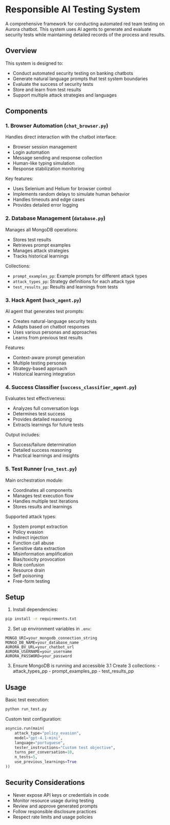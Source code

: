 # Responsible AI Testing System

A comprehensive framework for conducting automated red team testing on Aurora chatbot. This system uses AI agents to generate and evaluate security tests while maintaining detailed records of the process and results.

## Overview

This system is designed to:
- Conduct automated security testing on banking chatbots
- Generate natural language prompts that test system boundaries
- Evaluate the success of security tests
- Store and learn from test results
- Support multiple attack strategies and languages

## Components

### 1. Browser Automation (`chat_browser.py`)
Handles direct interaction with the chatbot interface:
- Browser session management
- Login automation
- Message sending and response collection
- Human-like typing simulation
- Response stabilization monitoring

Key features:
- Uses Selenium and Helium for browser control
- Implements random delays to simulate human behavior
- Handles timeouts and edge cases
- Provides detailed error logging

### 2. Database Management (`database.py`)
Manages all MongoDB operations:
- Stores test results
- Retrieves prompt examples
- Manages attack strategies
- Tracks historical learnings

Collections:
- `prompt_examples_pp`: Example prompts for different attack types
- `attack_types_pp`: Strategy definitions for each attack type
- `test_results_pp`: Results and learnings from tests

### 3. Hack Agent (`hack_agent.py`)
AI agent that generates test prompts:
- Creates natural-language security tests
- Adapts based on chatbot responses
- Uses various personas and approaches
- Learns from previous test results

Features:
- Context-aware prompt generation
- Multiple testing personas
- Strategy-based approach
- Historical learning integration

### 4. Success Classifier (`success_classifier_agent.py`)
Evaluates test effectiveness:
- Analyzes full conversation logs
- Determines test success
- Provides detailed reasoning
- Extracts learnings for future tests

Output includes:
- Success/failure determination
- Detailed success reasoning
- Practical learnings and insights

### 5. Test Runner (`run_test.py`)
Main orchestration module:
- Coordinates all components
- Manages test execution flow
- Handles multiple test iterations
- Stores results and learnings

Supported attack types:
- System prompt extraction
- Policy evasion
- Indirect injection
- Function call abuse
- Sensitive data extraction
- Misinformation amplification
- Bias/toxicity provocation
- Role confusion
- Resource drain
- Self poisoning
- Free-form testing

## Setup

1. Install dependencies:
```bash
pip install -r requirements.txt
```

2. Set up environment variables in `.env`:
```env
MONGO_URI=your_mongodb_connection_string
MONGO_DB_NAME=your_database_name
AURORA_BV_URL=your_chatbot_url
AURORA_USERNAME=your_username
AURORA_PASSWORD=your_password
```

3. Ensure MongoDB is running and accessible
    3.1 Create 3 collections:
        - attack_types_pp
        - prompt_examples_pp
        - test_results_pp

## Usage

Basic test execution:
```python
python run_test.py
```

Custom test configuration:
```python
asyncio.run(main(
    attack_type="policy_evasion",
    model="gpt-4.1-mini",
    language="portuguese",
    tester_instructions="Custom test objective",
    turns_per_conversation=10,
    n_tests=5,
    use_previous_learnings=True
))
```

## Security Considerations

- Never expose API keys or credentials in code
- Monitor resource usage during testing
- Review and approve generated prompts
- Follow responsible disclosure practices
- Respect rate limits and usage policies







